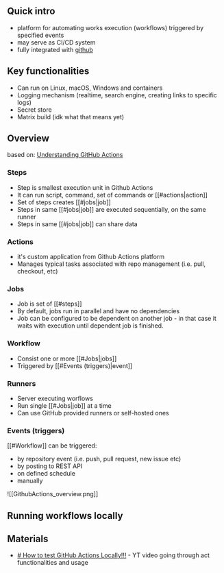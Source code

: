 ## Quick intro
- platform for automating works execution (workflows) triggered by specified events
- may serve as CI/CD system
- fully integrated with [github](https://github.com/)

## Key functionalities
- Can run on Linux, macOS, Windows and containers
- Logging mechanism (realtime, search engine, creating links to specific logs)
- Secret store
- Matrix build (idk what that means yet)

## Overview
based on: [Understanding GitHub Actions](https://docs.github.com/en/actions/about-github-actions/understanding-github-actions)
### Steps
- Step is smallest execution unit in Github Actions
- It can run script, command, set of commands or [[#actions|action]]
- Set of steps creates [[#jobs|job]]
- Steps in same [[#jobs|job]] are executed sequentially, on the same runner
- Steps in same [[#jobs|job]] can share data

### Actions
- it's custom application from Github Actions platform
- Manages typical tasks associated with repo management (i.e. pull, checkout, etc)

### Jobs
- Job is set of [[#steps]]
- By default, jobs run in parallel and have no dependencies
- Job can be configured to be dependent on another job - in that case it waits with execution until dependent job is finished.

### Workflow
- Consist one or more [[#Jobs|jobs]]
- Triggered by [[#Events (triggers)|event]]

### Runners
- Server executing worflows
- Run single [[#Jobs|job]] at a time
- Can use GitHub provided runners or self-hosted ones

### Events (triggers)
[[#Workflow]] can be triggered:
- by repository event (i.e. push, pull request, new issue etc)
- by posting to REST API
- on defined schedule
- manually

![[GithubActions_overview.png]]

## Running workflows locally

## Materials
- [# How to test GitHub Actions Locally!!!](https://www.youtube.com/watch?v=YORvmxQBPeM&ab_channel=IsaacLevin) - YT video going through act functionalities and usage
